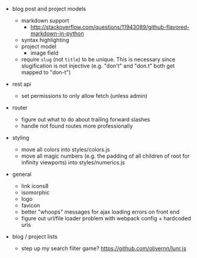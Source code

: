 - blog post and project models
    - markdown support
        - http://stackoverflow.com/questions/11943089/github-flavored-markdown-in-python
    - syntax highlighting
    - project model
        - image field
    - require `slug` (not `title`) to be unique.  This is necessary since slugification is not injective (e.g. "don't" and "don.t" both get mapped to "don-t")

- rest api
    - set permissions to only allow fetch (unless admin)

- router
    - figure out what to do about trailing forward slashes
    - handle not found routes more professionally

- styling
    - move all colors into styles/colors.js
    - move all magic numbers (e.g. the padding of all children of root for infinity viewports) into styles/numerics.js

- general
    - link icons8
    - isomorphic
    - logo
    - favicon
    - better "whoops" messages for ajax loading errors on front end
    - figure out url/file loader problem with webpack config + hardcoded urls

- blog / project lists
    - step up my search filter game? https://github.com/olivernn/lunr.js
